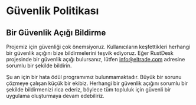 # Güvenlik Politikası

## Bir Güvenlik Açığı Bildirme

Projemiz için güvenliği çok önemsiyoruz. Kullanıcıların keşfettikleri herhangi bir güvenlik açığını bize bildirmelerini teşvik ediyoruz.
Eğer RustDesk projesinde bir güvenlik açığı bulursanız, lütfen info@eltrade.com adresine sorumlu bir şekilde bildirin.

Şu an için bir hata ödül programımız bulunmamaktadır. Büyük bir sorunu çözmeye çalışan küçük bir ekibiz. Herhangi bir güvenlik açığını sorumlu bir şekilde bildirmenizi rica ederiz,
böylece tüm topluluk için güvenli bir uygulama oluşturmaya devam edebiliriz.
